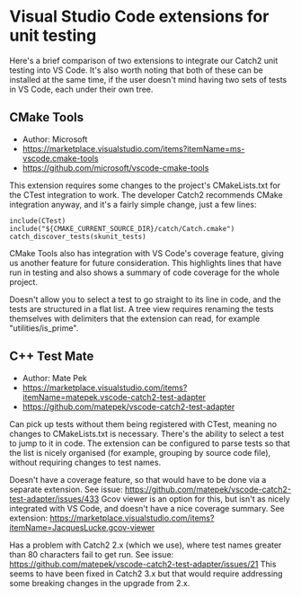 # Visual Studio Code extensions for unit testing

Here's a brief comparison of two extensions to integrate our Catch2 unit testing into VS Code. It's
also worth noting that both of these can be installed at the same time, if the user doesn't mind
having two sets of tests in VS Code, each under their own tree.

## CMake Tools

- Author: Microsoft
- https://marketplace.visualstudio.com/items?itemName=ms-vscode.cmake-tools
- https://github.com/microsoft/vscode-cmake-tools

This extension requires some changes to the project's CMakeLists.txt for the CTest integration to
work. The developer Catch2 recommends CMake integration anyway, and it's a fairly simple change,
just a few lines:

```
include(CTest)
include("${CMAKE_CURRENT_SOURCE_DIR}/catch/Catch.cmake")
catch_discover_tests(skunit_tests)
```

CMake Tools also has integration with VS Code's coverage feature, giving us another feature for
future consideration. This highlights lines that have run in testing and also shows a summary of
code coverage for the whole project.

Doesn't allow you to select a test to go straight to its line in code, and the tests are structured
in a flat list. A tree view requires renaming the tests themselves with delimiters that the
extension can read, for example "utilities/is_prime".

## C++ Test Mate

- Author: Mate Pek
- https://marketplace.visualstudio.com/items?itemName=matepek.vscode-catch2-test-adapter
- https://github.com/matepek/vscode-catch2-test-adapter

Can pick up tests without them being registered with CTest, meaning no changes to CMakeLists.txt is
necessary. There's the ability to select a test to jump to it in code. The extension can be
configured to parse tests so that the list is nicely organised (for example, grouping by source code
file), without requiring changes to test names.

Doesn't have a coverage feature, so that would have to be done via a separate extension. See issue:
https://github.com/matepek/vscode-catch2-test-adapter/issues/433 Gcov viewer is an option for this,
but isn't as nicely integrated with VS Code, and doesn't have a nice coverage summary. See
extension: https://marketplace.visualstudio.com/items?itemName=JacquesLucke.gcov-viewer

Has a problem with Catch2 2.x (which we use), where test names greater than 80 characters fail to
get run. See issue: https://github.com/matepek/vscode-catch2-test-adapter/issues/21 This seems to
have been fixed in Catch2 3.x but that would require addressing some breaking changes in the upgrade
from 2.x.
